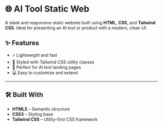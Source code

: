 # 🌐 AI Tool Static Web

A sleek and responsive static website built using **HTML**, **CSS**, and **Tailwind CSS**. Ideal for presenting an AI tool or product with a modern, clean UI.


## ✨ Features

- ⚡ Lightweight and fast
- 🎨 Styled with Tailwind CSS utility classes
- 🧠 Perfect for AI tool landing pages
- 💻 Easy to customize and extend

---

## 🛠️ Built With

- **HTML5** – Semantic structure
- **CSS3** – Styling base
- **Tailwind CSS** – Utility-first CSS framework



